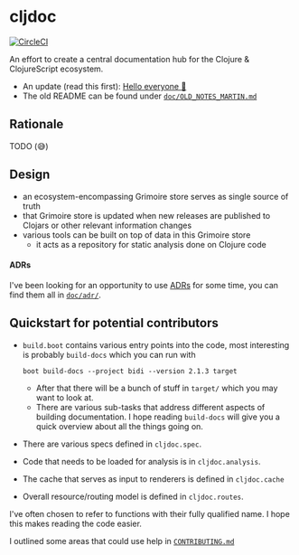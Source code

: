 # cljdoc

[![CircleCI](https://circleci.com/gh/martinklepsch/cljdoc.svg?style=svg)](https://circleci.com/gh/martinklepsch/cljdoc)

An effort to create a central documentation hub for the Clojure & ClojureScript ecosystem.

- An update (read this first): [Hello everyone :wave:](https://github.com/martinklepsch/cljdoc/blob/master/doc/updates/0001-hello-everyone.md)
- The old README can be found under [`doc/OLD_NOTES_MARTIN.md`](doc/OLD_NOTES_MARTIN.md)

## Rationale

TODO (:sweat_smile:)

## Design

- an ecosystem-encompassing Grimoire store serves as single source of truth
- that Grimoire store is updated when new releases are published to Clojars or other relevant information changes
- various tools can be built on top of data in this Grimoire store
  - it acts as a repository for static analysis done on Clojure code

#### ADRs

I've been looking for an opportunity to use [ADRs](http://thinkrelevance.com/blog/2011/11/15/documenting-architecture-decisions) for some time, you can find them all in [`doc/adr/`](https://github.com/martinklepsch/cljdoc/tree/master/doc/adr).

## Quickstart for potential contributors

- `build.boot` contains various entry points into the code, most interesting is probably `build-docs` which you can run with

      boot build-docs --project bidi --version 2.1.3 target
  - After that there will be a bunch of stuff in `target/` which you may want to look at.
  - There are various sub-tasks that address different aspects of building documentation.  I hope reading `build-docs` will give you a quick overview about all the things going on.
- There are various specs defined in `cljdoc.spec`.
- Code that needs to be loaded for analysis is in `cljdoc.analysis`.
- The cache that serves as input to renderers is defined in `cljdoc.cache`
- Overall resource/routing model is defined in `cljdoc.routes`.

I've often chosen to refer to functions with their fully qualified name. I hope this makes reading the code easier.

I outlined some areas that could use help in [`CONTRIBUTING.md`](https://github.com/martinklepsch/cljdoc/blob/master/CONTRIBUTING.md)

